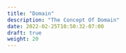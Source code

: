 ```yaml
---
title: "Domain"
description: "The Concept Of Domain"
date: 2022-02-25T10:50:32-07:00
draft: true
weight: 20
---
```

